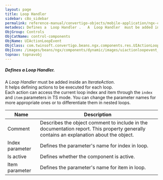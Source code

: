```yaml
---
layout: page
title: Loop Handler
sidebar: c8o_sidebar
permalink: reference-manual/convertigo-objects/mobile-application/ngx-components/control-components/loop-handler/
metadesc: Defines a  Loop Handler .   A  Loop Handler  must be added inside an  IterateAction . It helps defining actions to be executed for each loop.  Each ac
ObjGroup: Controls
ObjCatName: control-components
ObjName: UIActionLoopEvent
ObjClass: com.twinsoft.convertigo.beans.ngx.components.res.UIActionLoopEvent
ObjIcon: /images/beans/ngx/components/dynamic/images/uiactionloopevent_32x32.png
topnav: topnavobj
---
```

##### Defines a <i>Loop Handler</i>. <br/>

 A <i>Loop Handler</i> must be added inside an <i>IterateAction</i>.<br/>
It helps defining actions to be executed for each loop.<br/>
 Each action can access the current loop index and item through the <code>index</code> and <code>item</code> parameters in TS mode. You can change the parameter names for more appropriate ones or to differentiate them in nested loops.

Name | Description 
--- | ---
Comment | Describes the object comment to include in the documentation report.  This property generally contains an explanation about the object. 
Index parameter | Defines the parameter's name for index in loop. 
Is active | Defines whether the component is active. 
Item parameter | Defines the parameter's name for item in loop. 

